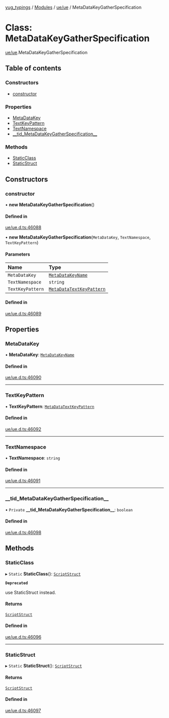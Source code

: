 [yug_typings](../README.md) / [Modules](../modules.md) / [ue/ue](../modules/ue_ue.md) / MetaDataKeyGatherSpecification

# Class: MetaDataKeyGatherSpecification

[ue/ue](../modules/ue_ue.md).MetaDataKeyGatherSpecification

## Table of contents

### Constructors

- [constructor](ue_ue.MetaDataKeyGatherSpecification.md#constructor)

### Properties

- [MetaDataKey](ue_ue.MetaDataKeyGatherSpecification.md#metadatakey)
- [TextKeyPattern](ue_ue.MetaDataKeyGatherSpecification.md#textkeypattern)
- [TextNamespace](ue_ue.MetaDataKeyGatherSpecification.md#textnamespace)
- [\_\_tid\_MetaDataKeyGatherSpecification\_\_](ue_ue.MetaDataKeyGatherSpecification.md#__tid_metadatakeygatherspecification__)

### Methods

- [StaticClass](ue_ue.MetaDataKeyGatherSpecification.md#staticclass)
- [StaticStruct](ue_ue.MetaDataKeyGatherSpecification.md#staticstruct)

## Constructors

### constructor

• **new MetaDataKeyGatherSpecification**()

#### Defined in

[ue/ue.d.ts:46088](https://github.com/YugMetaverse/yug_typings/blob/b7d9b19/ue/ue.d.ts#L46088)

• **new MetaDataKeyGatherSpecification**(`MetaDataKey`, `TextNamespace`, `TextKeyPattern`)

#### Parameters

| Name | Type |
| :------ | :------ |
| `MetaDataKey` | [`MetaDataKeyName`](ue_ue.MetaDataKeyName.md) |
| `TextNamespace` | `string` |
| `TextKeyPattern` | [`MetaDataTextKeyPattern`](ue_ue.MetaDataTextKeyPattern.md) |

#### Defined in

[ue/ue.d.ts:46089](https://github.com/YugMetaverse/yug_typings/blob/b7d9b19/ue/ue.d.ts#L46089)

## Properties

### MetaDataKey

• **MetaDataKey**: [`MetaDataKeyName`](ue_ue.MetaDataKeyName.md)

#### Defined in

[ue/ue.d.ts:46090](https://github.com/YugMetaverse/yug_typings/blob/b7d9b19/ue/ue.d.ts#L46090)

___

### TextKeyPattern

• **TextKeyPattern**: [`MetaDataTextKeyPattern`](ue_ue.MetaDataTextKeyPattern.md)

#### Defined in

[ue/ue.d.ts:46092](https://github.com/YugMetaverse/yug_typings/blob/b7d9b19/ue/ue.d.ts#L46092)

___

### TextNamespace

• **TextNamespace**: `string`

#### Defined in

[ue/ue.d.ts:46091](https://github.com/YugMetaverse/yug_typings/blob/b7d9b19/ue/ue.d.ts#L46091)

___

### \_\_tid\_MetaDataKeyGatherSpecification\_\_

• `Private` **\_\_tid\_MetaDataKeyGatherSpecification\_\_**: `boolean`

#### Defined in

[ue/ue.d.ts:46098](https://github.com/YugMetaverse/yug_typings/blob/b7d9b19/ue/ue.d.ts#L46098)

## Methods

### StaticClass

▸ `Static` **StaticClass**(): [`ScriptStruct`](ue_ue.ScriptStruct.md)

**`Deprecated`**

use StaticStruct instead.

#### Returns

[`ScriptStruct`](ue_ue.ScriptStruct.md)

#### Defined in

[ue/ue.d.ts:46096](https://github.com/YugMetaverse/yug_typings/blob/b7d9b19/ue/ue.d.ts#L46096)

___

### StaticStruct

▸ `Static` **StaticStruct**(): [`ScriptStruct`](ue_ue.ScriptStruct.md)

#### Returns

[`ScriptStruct`](ue_ue.ScriptStruct.md)

#### Defined in

[ue/ue.d.ts:46097](https://github.com/YugMetaverse/yug_typings/blob/b7d9b19/ue/ue.d.ts#L46097)
